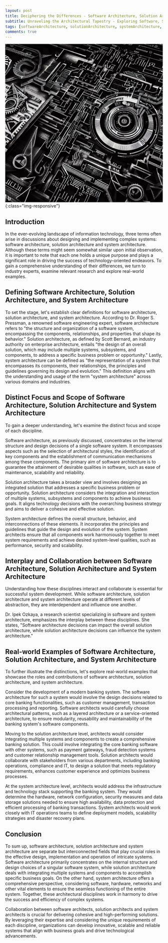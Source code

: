 ```yaml
---
layout: post
title: Deciphering the Differences - Software Architecture, Solution Architecture and System Architecture
subtitle: Unraveling the Architectural Tapestry - Exploring Software, Solution and System Architecture
tags: [softwareArchitecture, solutionArchitecture, systemArchitecture, technology, innovation]
comments: true
---
```


![Architecture vs Design Patterns - An In-depth Examination of Modern Applications](../assets/img/posts/software-solutions-system-architecture.jpeg){:class="img-responsive"}

## Introduction

In the ever-evolving landscape of information technology, three terms often arise in discussions about designing and implementing complex systems: software architecture, solution architecture and system architecture. Although these terms might seem somewhat similar upon initial observation, it is important to note that each one holds a unique purpose and plays a significant role in driving the success of technology-oriented endeavors. To gain a comprehensive understanding of their differences, we turn to industry experts, examine relevant research and explore real-world examples.

## Defining Software Architecture, Solution Architecture, and System Architecture

To set the stage, let's establish clear definitions for software architecture, solution architecture, and system architecture. According to Dr. Roger S. Pressman, a renowned software engineering expert, software architecture refers to "the structure and organization of a software system, encompassing the components, relationships, and properties that shape its behavior." Solution architecture, as defined by Scott Bernard, an industry authority on enterprise architecture, entails "the design of an overall solution, which may include multiple systems, subsystems, and components, to address a specific business problem or opportunity." Lastly, system architecture can be defined as "the representation of a system that encompasses its components, their relationships, the principles and guidelines governing its design and evolution." This definition aligns with the understanding and usage of the term "system architecture" across various domains and industries.

## Distinct Focus and Scope of Software Architecture, Solution Architecture and System Architecture

To gain a deeper understanding, let's examine the distinct focus and scope of each discipline.

Software architecture, as previously discussed, concentrates on the internal structure and design decisions of a single software system. It encompasses aspects such as the selection of architectural styles, the identification of key components and the establishment of communication mechanisms among these components. The primary aim of software architecture is to guarantee the attainment of desirable qualities in software, such as ease of maintenance, scalability and reliability.

Solution architecture takes a broader view and involves designing an integrated solution that addresses a specific business problem or opportunity. Solution architecture considers the integration and interaction of multiple systems, subsystems and components to achieve business goals. It aligns technology decisions with the overarching business strategy and aims to deliver a cohesive and effective solution.

System architecture defines the overall structure, behavior, and interconnections of these elements. It incorporates the principles and guidelines that guide the design and evolution of the system. System architects ensure that all components work harmoniously together to meet system requirements and achieve desired system-level qualities, such as performance, security and scalability.

## Interplay and Collaboration between Software Architecture, Solution Architecture and System Architecture

Understanding how these disciplines interact and collaborate is essential for successful system development. While software architecture, solution architecture and system architecture operate at different levels of abstraction, they are interdependent and influence one another.

Dr. Ipek Ozkaya, a research scientist specializing in software and system architecture, emphasizes the interplay between these disciplines. She states, "Software architecture decisions can impact the overall solution architecture, while solution architecture decisions can influence the system architecture."

## Real-world Examples of Software Architecture, Solution Architecture, and System Architecture

To further illustrate the distinctions, let's explore real-world examples that showcase the roles and contributions of software architecture, solution architecture, and system architecture.

Consider the development of a modern banking system. The software architecture for such a system would involve the design decisions related to core banking functionalities, such as customer management, transaction processing and reporting. Software architects would carefully choose architectural patterns, such as a layered architecture or a service-oriented architecture, to ensure modularity, reusability and maintainability of the banking system's software components.

Moving to the solution architecture level, architects would consider integrating multiple systems and components to create a comprehensive banking solution. This could involve integrating the core banking software with other systems, such as payment gateways, fraud detection systems and customer relationship management tools. Solution architects would collaborate with stakeholders from various departments, including banking operations, compliance and IT, to design a solution that meets regulatory requirements, enhances customer experience and optimizes business processes.

At the system architecture level, architects would address the infrastructure and technology stack supporting the banking system. They would determine the hardware, network configuration, security measures and data storage solutions needed to ensure high availability, data protection and efficient processing of banking transactions. System architects would work closely with IT operations teams to define deployment models, scalability strategies and disaster recovery plans.

## Conclusion

To sum up, software architecture, solution architecture and system architecture are separate but interconnected fields that play crucial roles in the effective design, implementation and operation of intricate systems. Software architecture primarily concentrates on the internal structure and design choices of a singular software system, while solution architecture deals with integrating multiple systems and components to accomplish specific business goals. On the other hand, system architecture offers a comprehensive perspective, considering software, hardware, networks and other vital elements to ensure the seamless functioning of the entire system. Together, these architectural disciplines work in harmony to drive the success and efficiency of complex systems.

Collaboration between software architects, solution architects and system architects is crucial for delivering cohesive and high-performing solutions. By leveraging their expertise and considering the unique requirements of each discipline, organizations can develop innovative, scalable and reliable systems that align with business goals and drive technological advancements.